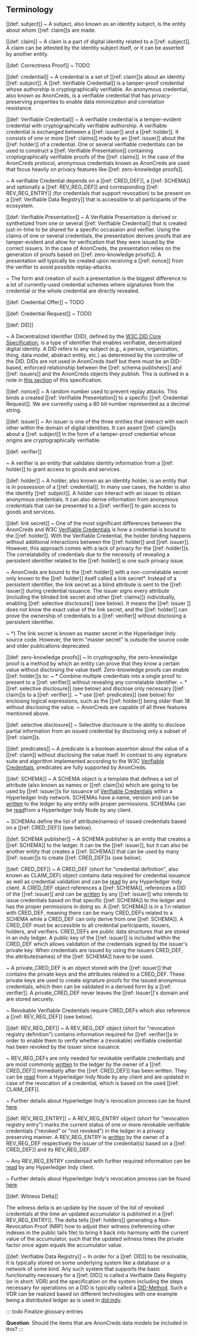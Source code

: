 ## Terminology

[[def: subject]]
~ A subject, also known as an identity subject, is the entity about whom [[ref: claim]]s are made.  

[[def: claim]]
~ A claim is a part of digital identity related to a [[ref: subject]]. A claim can be attested by the identity subject itself, or it can be asserted by another entity. 

[[def: Correctness Proof]]
~ TODO

[[def: credential]]
~ A credential is a set of [[ref: claim]]s about an identity [[ref: subject]]. A [[ref: Verifiable Credential]] is a tamper-proof credential whose authorship is cryptographically verifiable. An anonymous credential, also known as AnonCreds, is a verifiable credential that has privacy-preserving properties to enable data minimization and correlation resistance. 

[[def: Verifiable Credential]]
~ A verifiable credential is a temper-evident credential with cryptographically verifiable authorship. A verifiable credential is exchanged between a [[ref: issuer]] and a [[ref: holder]]. It consists of one or more [[ref: claims]] made by an [[ref: issuer]] about the [[ref: holder]] of a credential. One or several verifiable credentials can be used to construct a [[ref: Verifiable Presentation]] containing croptographically verifiable proofs of the [[ref: claims]]. In the case of the AnonCreds protocol, anonymous credentials known as AnonCreds are used that focus heavily on privacy features like [[ref: zero-knowledge proofs]].

~ A verifiable Credential depends on a [[ref: CRED_DEF]], a [[ref: SCHEMA]] and optionally a [[ref: REV_REG_DEF]] and corresponding [[ref: REV_REG_ENTRY]] (for credentials that support revocation) to be present on a [[ref: Verifiable Data Registry]] that is accessible to all participants of the ecosystem.

[[def: Verifiable Presentation]]
~ A Verifiable Presentation is derived or synthetized from one or several [[ref: Verifiable Credential]] that is created just-in-time to be shared for a specific occasaion and verifier. Using the claims of one or several credentials, the presentation derives proofs that are tamper-evident and allow for verification that they were issued by the correct issuers. In the case of AnonCreds, the presentation relies on the generation of proofs based on [[ref: zero-knowledge proofs]]. A presentation will typically be created upon receiving a [[ref: nonce]] from the verifier to avoid possible replay-attacks.

~ The form and creation of such a presentation is the biggest difference to a lot of currently-used credential schemes where signatures from the credential or the whole credential are directly revealed. 

[[def: Credential Offer]]
~ TODO

[[def: Credential Request]]
~ TODO

[[def: DID]]

~ A Decentralized Identifier (DID), defined by the [W3C DID Core
Specification](https://w3c.github.io/did-core/), is a type of identifier that
enables verifiable, decentralized digital identity. A DID refers to any subject
(e.g., a person, organization, thing, data model, abstract entity, etc.) as
determined by the controller of the DID. DIDs are not used in AnonCreds itself
but there must be an DID-based, enforced relationship between the [[ref: schema
publishers]] and [[ref: issuers]] and the AnonCreds objects they publish. This
is outlined in a note in [this section](anoncreds-setup-data-flow) of this
specification.

[[def: nonce]]
~ A random number used to prevent replay attacks. This binds a created [[ref: Verifiable Presentation]] to a specific [[ref: Credential Request]]. We are currenlty using a 80 bit number represented as a decimal string.

[[def: issuer]]
~ An issuer is one of the three entities that interact with each other within the domain of digital identities. It can assert [[ref: claim]]s about a [[ref: subject]] in the form of a tamper-proof credential whose origins are cryptographically verifiable. 

[[def: verifier]]

~ A verifier is an entity that validates identity information from a [[ref: holder]] to grant access to goods and services.

[[def: holder]]
~ A holder, also known as an identity holder, is an entity that is in possession of a [[ref: credential]]. In many use cases, the holder is also the identity [[ref: subject]]. A holder can interact with an issuer to obtain anonymous credentials. It can also derive information from anonymous credentials that can be presented to a [[ref: verifier]] to gain access to goods and services.

[[def: link secret]]
~ One of the most significant differences between the AnonCreds and W3C [Verifiable Credentials](https://www.w3.org/TR/vc-data-model/) is how a credential is bound to the [[ref: holder]]. With the Verifiable Credential, the holder binding happens without additional interactions between the [[ref: holder]] and [[ref: issuer]]. However, this approach comes with a lack of privacy for the [[ref: holder]]s.
The correlatability of credentials due to the necessity of revealing a persistent identifier related to the [[ref: holder]] is one such privacy issue. 

~ AnonCreds are bound to the [[ref: holder]] with a non-correlatable secret only known to the [[ref: holder]] itself called a link secret*. Instead of a persistent identifier, the link secret as a blind attribute is sent to the  [[ref: issuer]] during credential issuance. The issuer signs every attribute (including the blinded link secret and other [[ref: claims]]) individually, enabling [[ref: selective disclosure]] (see below). It means the [[ref: issuer ]] does not know the exact value of the link secret, and the [[ref: holder]] can prove the ownership of credentials to a [[ref: verifier]] without disclosing a persistent identifier.

~ *) The link secret is known as master secret in the Hyperledger Indy source code. However, the term "master secret" is outside the source code and older publications deprecated.

[[def: zero-knowledge proofs]]
~ In cryptography, the zero-knowledge proof is a method by which an entity can prove that they know a certain value without disclosing the value itself. Zero-knowledge proofs can enable [[ref: holder]]s to:
~ * Combine multiple credentials into a single proof to present to a [[ref: verifier]] without revealing any correlatable identifier.
~ * [[ref: selective disclosure]] (see below) and disclose only necessary [[ref: claim]]s to a [[ref: verifier]].
~ * use [[ref: predicates]] (see below) for enclosing logical expressions, such as the [[ref: holder]] being older than 18 without disclosing the value.
~ AnonCreds are capable of all three features mentioned above.

[[def: selective disclosure]]
~ Selective disclosure is the ability to disclose partial information from an issued credential by disclosing only a subset of [[ref: claim]]s.

[[def: predicates]]
~ A predicate is a boolean assertion about the value of a [[ref: claim]] without disclosing the value itself. In contrast to any signature suite and algorithm implemented according to the W3C [Verifiable Credentials](https://www.w3.org/TR/vc-data-model/), predicates are fully supported by AnonCreds.

[[def: SCHEMA]]
~ A SCHEMA object is a template that defines a set of attribute (also known as names or [[ref: claim]]s) which are going to be used by [[ref: issuer]]s for issuance of [Verifiable Credentials](https://www.w3.org/TR/vc-data-model/) within a Hyperledger Indy network. SCHEMAs have a name, version and can be [written](https://hyperledger-indy.readthedocs.io/projects/node/en/latest/transactions.html#schema) to the ledger by any entity with proper permissions. SCHEMAs can be [read](https://hyperledger-indy.readthedocs.io/projects/node/en/latest/requests.html#get-schema)from a Hyperledger Indy Node by any client.

~ SCHEMAs define the list of attribute(names) of issued credentials based on a [[ref: CRED_DEF]] (see below).

[[def: SCHEMA publisher]]
~ A SCHEMA publisher is an entity that creates a [[ref: SCHEMA]] to the ledger. It can be the [[ref: issuer]], but it can also be another entity that creates a [[ref: SCHEMA]] that can be used by many [[ref: issuer]]s to create [[ref: CRED_DEF]]s (see below).

[[def: CRED_DEF]]
~ A CRED_DEF (short for "credential definition", also known as CLAIM_DEF) object contains data required for credential issuance as well as
credential validation and can be [read](https://hyperledger-indy.readthedocs.io/projects/node/en/latest/requests.html#get-claim-def) by any Hyperledger Indy client. A CRED_DEF object references a [[ref: SCHEMA]], references a DID of the [[ref: issuer]] and can be [written](https://hyperledger-indy.readthedocs.io/projects/node/en/latest/requests.html#claim-def) by any [[ref: issuer]] who intends to issue credentials based on that specific [[ref: SCHEMA]] to the ledger and has the proper permissions in doing so. A [[ref: SCHEMA]] is in a 1:n relation with CRED_DEF, meaning there can be many CRED_DEFs related to a SCHEMA while a CRED_DEF can only derive from one [[ref: SCHEMA]]. A CRED_DEF must be accessible to all credential participants, issuers, holders, and verifiers. CRED_DEFs are public data structures that are stored in an indy ledger. A public key of the [[ref: issuer]] is included within the CRED_DEF which allows validation of the credentials signed by the issuer's private key. When credentials are issued by using the issuers CRED_DEF, the attribute(names) of the [[ref: SCHEMA]] have to be used.

~ A private_CRED_DEF is an object stored with the [[ref: issuer]] that contains the private keys and the attributes related to a CRED_DEF. These private keys are used to create signature proofs for the issued anonymous credentials, which then can be validated in a derived form by a [[ref: verifier]]. A private_CRED_DEF never leaves the [[ref: Issuer]]'s domain and are stored securely.

~ Revokable Verifiable Credentials require CRED_DEFs which also reference a [[ref: REV_REG_DEF]] (see below).

[[def: REV_REG_DEF]]
~ A REV_REG_DEF object (short for "revocation registry definition") contains information required for [[ref: verifier]]s in order to enable them to verify whether a (revokable) verifiable credential has been revoked by the issuer since issuance.

~ REV_REG_DEFs are only needed for revokable verifiable credentials and are most commonly [written](https://hyperledger-indy.readthedocs.io/projects/node/en/latest/requests.html#claim-def) to the ledger by the owner of a [[ref: CRED_DEF]] immediatly after the [[ref: CRED_DEF]] has been written. They can be [read](https://hyperledger-indy.readthedocs.io/projects/node/en/latest/requests.html#get-attrib) from a Hyperledger Indy Node by any client and are updated in case of the revocation of a credential, which is based on the used [[ref: CLAIM_DEF]].

~ Further details about Hyperledger Indy's revocation process can be found [here](https://hyperledger-indy.readthedocs.io/projects/hipe/en/latest/text/0011-cred-revocation/README.html).


[[def: REV_REG_ENTRY]]
~ A REV_REG_ENTRY object (short for "revocation registry entry") marks the current status of one or more revokable verifiable credentials ("revoked" or "not revoked") in the ledger in a privacy preserving manner. A REV_REG_ENTRY is [written](https://hyperledger-indy.readthedocs.io/projects/node/en/latest/requests.html#revoc-reg-entry) by the owner of a REV_REG_DEF respectively the issuer of the credential(s) based on a [[ref: CRED_DEF]] and its REV_REG_DEF.

~ Any REV_REG_ENTRY condensed with further required information can be [read](https://hyperledger-indy.readthedocs.io/projects/node/en/latest/requests.html#get-revoc-reg-delta) by any Hyperledger Indy client.

~ Further details about Hyperledger Indy's revocation process can be found [here](https://hyperledger-indy.readthedocs.io/projects/hipe/en/latest/text/0011-cred-revocation/README.html).

[[def: Witness Delta]]

The witness delta is an update by the issuer of the list of revoked
credentials at the time an updated accumulator is published in a [[ref:
REV_REG_ENTRY]]. The delta tells [[ref: holders]] generating a Non-Revocation
Proof (NRP) how to adjust their witness (referencing other indexes in the public
tails file) to bring it back into harmony with the current value of the
accumulator, such that the updated witness times the private factor once again
equals the accumulator value.

[[def: Verifiable Data Registry]]
~ In order for a [[ref: DID]] to be resolvable, it is typically stored on some underlying system like a database or a network of some kind. Any such system that supports the basic functionality necessary for a [[ref: DID]] is called a Verifiable Data Registry (or in short: VDR) and the specification on the system including the steps necessary for operations on a DID is typically called a [DID-Method](https://www.w3.org/TR/did-core/#dfn-did-methods). Such a VDR can be realized based on different technologies with one example being a distributed ledger as is used in [did:indy](https://hyperledger.github.io/indy-did-method/).

::: todo
Finalize glossary entries

**Question**: Should the items that are AnonCreds data models be included in this?
:::
